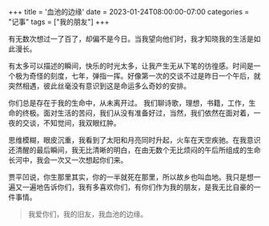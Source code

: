 +++
title = '血池的边缘'
date = 2023-01-24T08:00:00-07:00
categories = "记事"
tags = ["我的朋友"]
+++

有无数次想过一了百了，却偏不是今日。当我望向他们时，我才知晓我的生活是如此漫长。

有太多可以描述的瞬间，快乐的时光太多，让我产生无从下笔的彷徨感。时间是一个极为奇怪的刻度，七年，弹指一挥。好像第一次的交谈不过是昨日一个午后，就突然相遇，彼此丝毫没有意识到这是命运多么奇妙的安排。

你们总是存在于我的生命中，从未离开过。
我们聊诗歌，理想，书籍，工作，生命的终极。面对生活的苦闷，我们从没有准备好过，当然，我们依然在面对着，一夜的交谈，不知觉间，我双眼红肿。

思维模糊，眼皮沉重，我看到了太阳和月亮同时升起，火车在天空疾驰。在我意识还清醒的最后瞬间，我无比清晰的明白，在由无数个无比烦闷的午后所组成的生命长河中，我会一次又一次想起你们来。

贾平凹说，你生那里其实，你的一半就死在那里，所以故乡也叫血地。我只是想一遍又一遍地告诉你们，我有多喜欢你们，有你们作为我的朋友，是我无比自豪的一件事情。

> 我爱你们，我的旧友，我血池的边缘。